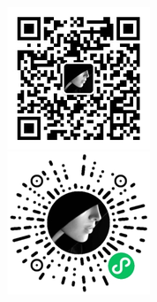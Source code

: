 
<span id="busuanzi_container_site_pv" style='display:none'>总访问量：<span id="busuanzi_value_site_pv"></span> 次</span>
<span id="busuanzi_container_site_uv" style='display:none'>| 总访客数：<span id="busuanzi_value_site_uv"></span> 人</span>

![公众号](_media/qrcode.jpg)![小程序](_media/mini.jpg)

<div id="repos"></div>



<script>
  new Vue({
    el: '#sidebar',
    created() {
        fetch('https://imjcker.com:1997/sys/menu')
          .then(response => response.json())
          .then(result => {
            document.getElementById('sidebar').innerHTML = marked.parse(result.data);
          })
          .catch(err => console.log(err));
         fetch('https://imjcker.com:1997/sys/repos')
                   .then(response => response.json())
                   .then(result => {
                     document.getElementById('repos').innerHTML = marked.parse(result.data);
                   })
                   .catch(err => console.log(err));
      }
  })
</script>
